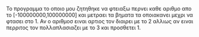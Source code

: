 Το προγραμμα το οποιο μου ζητηθηκε να φτειαξω περνει καθε αριθμο απο το [-100000000,100000000] και μετραει τα βηματα τα οποιακανει μεχρι να φτασει στο 1. Αν ο αριθμοσ ειναι αρτιος τον διαιρει με το 2 αλλιως αν ειναι περριτος τον πολλαπλασιαζει με το 3 και προσθετει 1.
